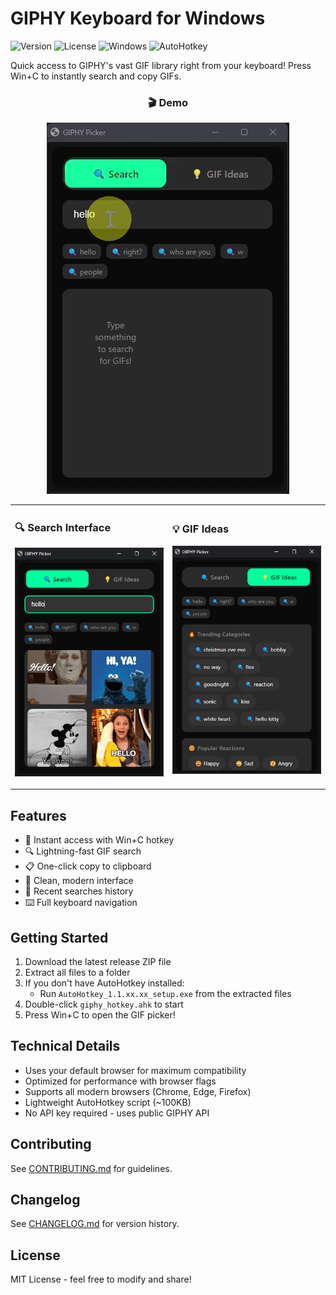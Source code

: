 # GIPHY Keyboard for Windows

![Version](https://img.shields.io/badge/version-1.0.2-blue.svg)
![License](https://img.shields.io/badge/license-MIT-green.svg)
![Windows](https://img.shields.io/badge/platform-Windows-lightgrey.svg)
![AutoHotkey](https://img.shields.io/badge/AutoHotkey-1.1-red.svg)

Quick access to GIPHY's vast GIF library right from your keyboard! Press Win+C to instantly search and copy GIFs.

<div align="center">

### 🎬 Demo
![Demo](screenshots/demo.gif)

<table>
<tr>
<td width="50%">

### 🔍 Search Interface
![Search Interface](screenshots/search.png)

</td>
<td width="50%">

### 💡 GIF Ideas
![GIF Ideas](screenshots/ideas.png)

</td>
</tr>
</table>

</div>

## Features

- 🚀 Instant access with Win+C hotkey
- 🔍 Lightning-fast GIF search
- 📋 One-click copy to clipboard
- 🎨 Clean, modern interface
- 💾 Recent searches history
- ⌨️ Full keyboard navigation

## Getting Started

1. Download the latest release ZIP file
2. Extract all files to a folder
3. If you don't have AutoHotkey installed:
   - Run `AutoHotkey_1.1.xx.xx_setup.exe` from the extracted files
4. Double-click `giphy_hotkey.ahk` to start
5. Press Win+C to open the GIF picker!

## Technical Details

- Uses your default browser for maximum compatibility
- Optimized for performance with browser flags
- Supports all modern browsers (Chrome, Edge, Firefox)
- Lightweight AutoHotkey script (~100KB)
- No API key required - uses public GIPHY API

## Contributing

See [CONTRIBUTING.md](CONTRIBUTING.md) for guidelines.

## Changelog

See [CHANGELOG.md](CHANGELOG.md) for version history.

## License

MIT License - feel free to modify and share!